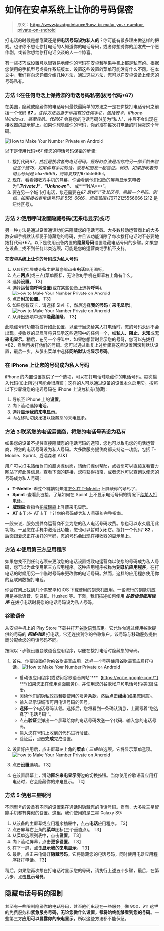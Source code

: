 # 如何在安卓系统上让你的号码保密

> 原文：<https://www.javatpoint.com/how-to-make-your-number-private-on-android>

打电话的时候是想隐藏还是把**电话号码设为私人的**？你可能有很多理由做这样的把戏。也许你不想让你打电话的人知道你的电话号码，或者你想对你的朋友做一个恶作剧，或者你想给你打电话交谈的人一个惊喜。

有一些技巧或设置可以很容易地使你的号码在安卓和苹果手机上都是私有的。根据您使用的手机型号或操作系统版本，设置这些设置的菜单可能没有什么不同。在本文中，我们将向您详细介绍几种方法，通过这些方法，您可以在安卓设备上使您的号码私有。

### 方法 1:在任何电话上保持您的电话号码私密(拨号代码*67)

在美国，隐藏或隐藏你的电话号码最快最简单的方法之一是在你拨打电话号码之前拨一个代码 ***67** 。这种方法适用于你拥有的任何手机，包括安卓、iPhone、Windows，甚至座机。代码*67 会将您的电话号码注册为“私人”，并且不会出现在接收器的显示屏上。如果你想隐藏你的号码，你必须在每次打电话的时候拨这个号码。

![How to Make Your Number Private on Android](img/1fd2a50b5e67e97de7800b4b47af1f7d.png)

以下是使用代码*67 使您的电话号码保密的步骤:

1.  拨打代码*67，然后是接收者的电话号码。最好的办法是用你的另一部手机来验证这个技巧，如果你有手机的话，或者和朋友一起验证。例如，如果接收者的电话号码是 555-6666，则需要拨打*675556666。
2.  现在，看看接收方手机的屏幕，你会看到他们设备的屏幕显示来电者为“***【Private】”、“Unknown”、*** 或***“N/A***”。
3.  要在另一个城市打电话，您还需要在*67 后拨“1”及其区号，后跟一个号码。例如，如果接收者电话号码是 555-6666，您应该拨打*6712125556666 (212 是纽约区号)。

### 方法 2:使用呼叫设置隐藏号码(无来电显示)技巧

另一种方法是通过设置通话功能来隐藏您的电话号码。大多数移动运营商上的大多数安卓手机默认都便于隐藏您的号码，并且该功能消除了每次拨打电话时不必要地拨打代码*67。以下是使用设备内置的**隐藏号码**设置隐藏电话号码的步骤。如果您在设备上找不到任何此类选项，可能是您的运营商或手机不支持。

**在安卓系统上让你的号码成为私人号码**

1.  从应用抽屉或设备主屏幕底部点击**电话**应用图标。
2.  点击**两点**(或三点)菜单图标，无论你的手机在屏幕右上角有什么。
3.  选择**设置**。
    T3】
4.  选择**运营商呼叫设置**(或在某些设备上选择**呼叫**)。
    ![How to Make Your Number Private on Android](img/8f185ece80bce4690c03b5cb405b1acd.png)
5.  点击**附加设置**。
    T3】
6.  如果您有双卡，请选择 SIM 卡，然后选择**我的号码** ( **来电显示**)。
    ![How to Make Your Number Private on Android](img/aea1a60d3709cd66a83eb5871d9379a7.png)
7.  从弹出选项中选择**隐藏编号**。
    T3】

此隐藏号码功能将进行如此设置，以至于当您给某人打电话时，您的号码永远不会出现。接收器的显示屏将只显示这些选项中的任何一个，如**私人、阻止、未知**或**无来电显示**。稍后，在另一个呼叫中，如果您想暂时显示您的号码，您可以先拨打*82，然后再拨打他们的号码。您可以通过重复上述步骤将这些设置回滚到默认设置，最后一步，从弹出菜单中选择**网络默认**或**显示号码**。

### 在 iPhone 上让您的号码成为私人号码

iPhone 的内置设置提供了一个选项，可以在打电话时隐藏你的电话号码。每次输入代码(如上所述)可能会很麻烦；这样的人可以通过设备的设置永久启用它。按照以下步骤将您的电话号码在 iPhone 上设为私有(隐藏):

1.  导航至 iPhone 上的**设置**。
2.  向下滚动选择**电话**。
3.  选择**显示我的来电显示**。
4.  向左移动切换按钮以隐藏您的来电显示。

### 方法 3:联系您的电话运营商，将您的电话号码设为私有

如果您的设备不提供直接隐藏您的电话号码的选项，您也可以致电您的电话运营商，将您的电话号码设为私人号码。大多数服务提供商都支持这一功能，包括 T-Mobile、Sprint、威瑞森和 AT&T

用户可以打电话给他们的服务提供商，请他们提供帮助，或者您可以直接查看官方网站了解此类信息。查看下面的链接，您将获得指南，或者您也可以查询以使您的号码成为私人号码:

*   **T-Mobile** :看这个链接就知道[怎么在 T-Mobile](https://www.t-mobile.com/resources/how-to-block-your-number) 上屏蔽你的号码了。
*   **Sprint** :查看此链接，了解如何在 Sprint 上不显示电话号码的情况下[给某人打电话。](https://www.sprint.com/en/support/solutions/services/restrict-your-caller-id-information.html)
*   **威瑞森**:看指令[在威瑞森](https://www.verizon.com/support/caller-id-block-faqs)上屏蔽来电显示。
*   **AT & T** :在 AT & T 上让您的号码成为私人号码的完整指南。

一般来说，服务提供商运营商不会为您的私人电话号码收费。您也可以永久启用此功能。一旦您在手机中激活此功能，您也可以暂时关闭它。拨打一个代码* **82** ，后面跟着您正在拨打的号码，您的号码会出现在接收器的显示屏上。

### 方法 4:使用第三方应用程序

如果您找不到任何选项来更改您的电话设置或致电运营商以使您的号码成为私人号码，您可以为此使用第三方应用程序。这种应用程序被称为**刻录机应用程序**，在打电话的时候用另一个临时号码来更改你的电话号码。然而，这样的应用程序使用你的互联网数据打电话。

你会在网上找到几个供安卓和 iOS 下载使用的刻录机应用。一些流行的刻录机应用是谷歌语音、刻录机、Hushed 等。下面，我们描述如何使用 ***谷歌语音应用程序*** 在拨打电话时将您的电话号码设为私人号码。

### 谷歌语音

从安卓手机上的 Play Store 下载并打开[谷歌语音](https://play.google.com/store/apps/details?id=com.google.android.apps.googlevoice&hl=en_IN&gl=US)应用。它允许你通过使用谷歌提供的号码的 ***网络电话*** 打电话，它还连接到你的谷歌账户。该号码与移动服务提供商分配给您的电话号码不同。

按照以下步骤设置谷歌语音应用程序，以便在拨打电话时隐藏您的号码。

1.  首先，你要设置好你的谷歌语音应用，选择一个号码使用谷歌语音应用打电话。
    ![How to Make Your Number Private on Android](img/316d67446e9045e8e89c0bbc5f6a7e64.png)

    *   启动该应用程序(或访问谷歌语音网站“***【https://voice.google.com/"】***(如果您正在使用桌面服务))，并使用您的谷歌帐户和电话号码(美国)注册。
    *   阅读他们的隐私政策和要使用的服务条款，然后点击**继续**(如果您同意)。
    *   输入显示该城市可用电话号码的区号。
    *   **选择**一个电话号码认领。选择后，您将看到一条确认消息，上面写着“您选择了‘电话号码’”。
    *   点击**验证**会弹出一个屏幕给你的电话号码发送一个代码。输入您的电话号码。
    *   输入您在号码上收到的代码进行验证。
    *   验证后，点击**完成**完成设置。
2.  设置好应用后，点击屏幕左上角的**菜单** ( *三横线*)选项。它将显示菜单选项。
    ![How to Make Your Number Private on Android](img/d848c90d9eef0cf302cd77a3d28ecb74.png)
3.  点击**设置**选项。
    T3】
4.  在设置屏幕上，滑动**匿名来电显示**旁边的切换按钮。当你使用谷歌语音应用打电话时，它会隐藏你的来电显示。
    T3】

### 方法 5:使用三星银河

不同型号的设备有不同的设置来在通话时隐藏您的电话号码。然而，大多数三星智能手机都有类似的设置。这里，我们使用的是三星 Galaxy S9:

1.  从设备的主屏幕或应用程序抽屉中，点击**电话**应用程序。
    T3】
2.  点击屏幕右上角的**菜单**图标(三个垂直点)。
    T3】
3.  从菜单选项列表中，点击**设置**。
    T3】
4.  向下滚动屏幕，点击**更多设置**。
    T3】
5.  在下一屏，点击**显示我的来电显示**。
    T3】
6.  最后，点击来电偏好**隐藏号码**。它将隐藏您的电话号码，同时使用电话应用程序拨打电话。
    T3】

稍后，如果您再次想在打电话时显示您的号码，请执行上述五个步骤，最后，在第六步，点击**显示号码**。

## 隐藏电话号码的限制

甚至有一些限制隐藏你的电话号码，甚至他们出现在一些服务。像 900、911 这样的免费服务和**紧急服务号码，无论您做什么设置，都将始终能够看到您的号码**。一些第三方**应用可以暴露你的来电显示**，所以这些方法都不能保证。

* * *